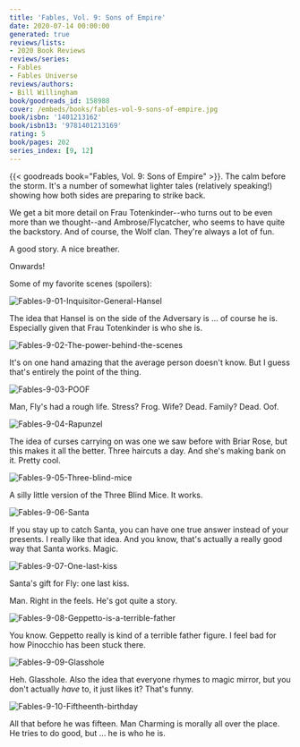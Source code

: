 ```yaml
---
title: 'Fables, Vol. 9: Sons of Empire'
date: 2020-07-14 00:00:00
generated: true
reviews/lists:
- 2020 Book Reviews
reviews/series:
- Fables
- Fables Universe
reviews/authors:
- Bill Willingham
book/goodreads_id: 158988
cover: /embeds/books/fables-vol-9-sons-of-empire.jpg
book/isbn: '1401213162'
book/isbn13: '9781401213169'
rating: 5
book/pages: 202
series_index: [9, 12]
---
```

{{< goodreads book="Fables, Vol. 9: Sons of Empire" >}}. The calm before the storm. It's a number of somewhat lighter tales (relatively speaking!) showing how both sides are preparing to strike back.  

We get a bit more detail on Frau Totenkinder--who turns out to be even more than we thought--and Ambrose/Flycatcher, who seems to have quite the backstory. And of course, the Wolf clan. They're always a lot of fun.  

<!--more-->

A good story. A nice breather.  

Onwards!  

Some of my favorite scenes (spoilers):  

![Fables-9-01-Inquisitor-General-Hansel](/embeds/books/attachments/fables-9-01-inquisitor-general-hansel.jpg)  

The idea that Hansel is on the side of the Adversary is ... of course he is. Especially given that Frau Totenkinder is who she is.  

![Fables-9-02-The-power-behind-the-scenes](/embeds/books/attachments/fables-9-02-the-power-behind-the-scenes.jpg)  

It's on one hand amazing that the average person doesn't know. But I guess that's entirely the point of the thing.  

![Fables-9-03-POOF](/embeds/books/attachments/fables-9-03-poof.jpg)  

Man, Fly's had a rough life. Stress? Frog. Wife? Dead. Family? Dead. Oof.  

![Fables-9-04-Rapunzel](/embeds/books/attachments/fables-9-04-rapunzel.jpg)  

The idea of curses carrying on was one we saw before with Briar Rose, but this makes it all the better. Three haircuts a day. And she's making bank on it. Pretty cool.  

![Fables-9-05-Three-blind-mice](/embeds/books/attachments/fables-9-05-three-blind-mice.jpg)  

A silly little version of the Three Blind Mice. It works.  

![Fables-9-06-Santa](/embeds/books/attachments/fables-9-06-santa.jpg)  

If you stay up to catch Santa, you can have one true answer instead of your presents. I really like that idea. And you know, that's actually a really good way that Santa works. Magic.  

![Fables-9-07-One-last-kiss](/embeds/books/attachments/fables-9-07-one-last-kiss.jpg)  

Santa's gift for Fly: one last kiss.  

Man. Right in the feels. He's got quite a story.  

![Fables-9-08-Geppetto-is-a-terrible-father](/embeds/books/attachments/fables-9-08-geppetto-is-a-terrible-father.jpg)  

You know. Geppetto really is kind of a terrible father figure. I feel bad for how Pinocchio has been stuck there.  

![Fables-9-09-Glasshole](/embeds/books/attachments/fables-9-09-glasshole.jpg)  

Heh. Glasshole. Also the idea that everyone rhymes to magic mirror, but you don't actually *have* to, it just likes it? That's funny.  

![Fables-9-10-Fiftheenth-birthday](/embeds/books/attachments/fables-9-10-fiftheenth-birthday.jpg)  

All that before he was fifteen. Man Charming is morally all over the place. He tries to do good, but ... he is who he is.